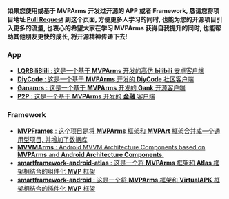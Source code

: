 **如果您使用或基于 MVPArms 开发过开源的 APP 或者 Framework, 恳请您将项目地址 [Pull Request](https://github.com/JessYanCoding/MVPArms/pull/new/master) 到这个页面, 方便更多人学习的同时, 也能为您的开源项目引入更多的流量, 也衷心的希望大家在学习 MVPArms 获得自我提升的同时, 也能帮助其他朋友更快的成长, 将开源精神传递下去!**

<!-- 格式为: [**项目名字** : 项目描述](项目地址) -->
### App
* [**LQRBiliBlili** : 这是一个基于 **MVPArms** 开发的高仿 **bilibili** 安卓客户端](https://github.com/GitLqr/LQRBiliBlili)
* [**DiyCode** : 这是一个基于 **MVPArms** 开发的 **DiyCode** 社区客户端](https://github.com/linsneider/DiyCodeAndroid)
* [**Ganamrs** : 这是一个基于 **MVPArms** 开发的 **Gank** 开源客户端](https://github.com/lianhuo/Ganamrs)
* [**P2P** : 这是一个基于 **MVPArms** 开发的 **金融** 客户端](https://github.com/Everglowzz/P2P)

### Framework
* [**MVPFrames** : 这个项目是将 **MVPArms** 框架和 **MVPArt** 框架合并成一个通用型项目, 并增加了数据库](https://github.com/DesignQu/MVPFrames)
* [**MVVMArms** : Android MVVM Architecture Components based on **MVPArms** and **Android Architecture Components**.](https://github.com/xiaobailong24/MVVMArms)
* [**smartframework-android-atlas** : 这是一个将 **MVPArms** 框架和 **Atlas** 框架相结合的组件化 **MVP** 框架](https://github.com/smarthane/smartframework-android-atlas)
* [**smartframework-android** : 这是一个将 **MVPArms** 框架和 **VirtualAPK** 框架相结合的插件化 **MVP** 框架](https://github.com/smarthane/smartframework-android)

